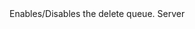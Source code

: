 <function name="EnableDeleteQueue" parent="IPhysicsEnvironment" type="classfunc">
	<description>
		Enables/Disables the delete queue.
	</description>
	<realm>Server</realm>
	<args>
		<arg name="deleteQueue" type="boolean"></arg>
	</args>
	<rets>
	</rets>
</function>